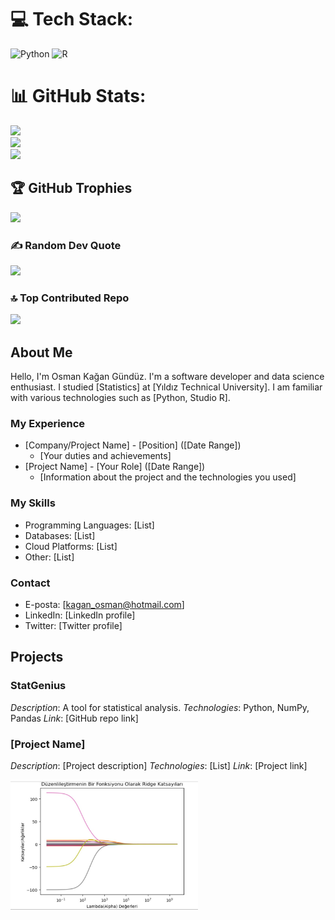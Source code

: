 
# 💻 Tech Stack:
![Python](https://img.shields.io/badge/python-3670A0?style=for-the-badge&logo=python&logoColor=ffdd54) ![R](https://img.shields.io/badge/r-%23276DC3.svg?style=for-the-badge&logo=r&logoColor=white)
# 📊 GitHub Stats:
![](https://github-readme-stats.vercel.app/api?username=ReeseJhon&theme=dark&hide_border=false&include_all_commits=false&count_private=false)<br/>
![](https://github-readme-streak-stats.herokuapp.com/?user=ReeseJhon&theme=dark&hide_border=false)<br/>
![](https://github-readme-stats.vercel.app/api/top-langs/?username=ReeseJhon&theme=dark&hide_border=false&include_all_commits=false&count_private=false&layout=compact)

## 🏆 GitHub Trophies
![](https://github-profile-trophy.vercel.app/?username=ReeseJhon&theme=radical&no-frame=false&no-bg=true&margin-w=4)

### ✍️ Random Dev Quote
![](https://quotes-github-readme.vercel.app/api?type=horizontal&theme=radical)

### 🔝 Top Contributed Repo
![](https://github-contributor-stats.vercel.app/api?username=ReeseJhon&limit=5&theme=dark&combine_all_yearly_contributions=true)

## About Me

Hello, I'm Osman Kağan Gündüz. I'm a software developer and data science enthusiast. I studied [Statistics] at [Yıldız Technical University]. I am familiar with various technologies such as [Python, Studio R].

### My Experience

* [Company/Project Name] - [Position] ([Date Range])
  * [Your duties and achievements]
* [Project Name] - [Your Role] ([Date Range])
  * [Information about the project and the technologies you used]

### My Skills

* Programming Languages: [List]
* Databases: [List]
* Cloud Platforms: [List]
* Other: [List]

### Contact

* E-posta: [kagan_osman@hotmail.com]
* LinkedIn: [LinkedIn profile]
* Twitter: [Twitter profile]

## Projects

### StatGenius

*Description*: A tool for statistical analysis.
*Technologies*: Python, NumPy, Pandas
*Link*: [GitHub repo link]

### [Project Name]

*Description*: [Project description]
*Technologies*: [List]
*Link*: [Project link]

<img src="example1.jpg" alt="Ridge Coefficients as a Function of Regularization" width="300">

